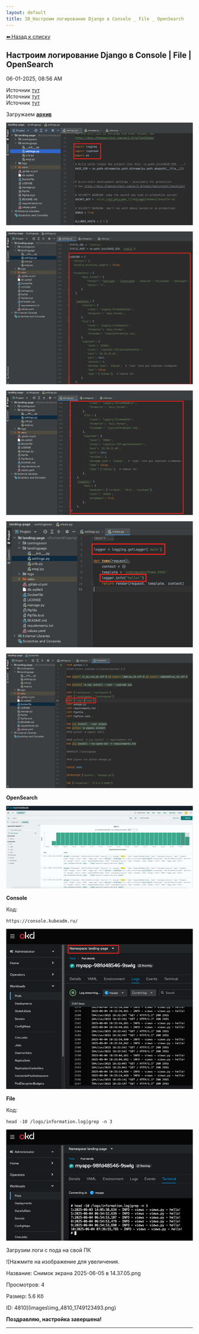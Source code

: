 ```yaml
---
layout: default
title: 30_Настроим логирование Django в Console _ File _ OpenSearch
---
```

<a class="back-link" href="index.html">⬅ Назад к списку</a>


##  Настроим логирование Django в Console | File | OpenSearch 

06-01-2025, 08:56 AM

  
Источник [тут](https://habr.com/ru/articles/421819/)  
Источник [тут](https://www.youtube.com/watch?v=nfml4BbBAbE)  
Источник [тут](https://www.youtube.com/watch?v=c8pa4VJia_A)  
  
Загружаем **[архив](https://galkin-vladimir.ru:5446/d/s/13dCk63bU1BtZL9x5aZKDMYVmfYDvbLY/xmuIhTgSjcWomVBtZ0CCF3A3081cz2X5-mrrgAHl7VAw)**  
  
![Нажмите на изображение для увеличения.  Название:	Снимок экрана 2025-06-04 в 12.56.47.png Просмотров:	0 Размер:	118.1 Кб ID:	4799](images\\img_4799_1749031934.png)  
  
![Нажмите на изображение для увеличения.  Название:	Снимок экрана 2025-06-04 в 12.58.07.png Просмотров:	0 Размер:	140.7 Кб ID:	4800](images\\img_4800_1749031953.png)  
  
![Нажмите на изображение для увеличения.  Название:	Снимок экрана 2025-06-04 в 12.59.04.png Просмотров:	0 Размер:	115.1 Кб ID:	4801](images\\img_4801_1749031969.png)  
  
![Нажмите на изображение для увеличения.  Название:	Снимок экрана 2025-06-04 в 13.00.19.png Просмотров:	0 Размер:	68.7 Кб ID:	4802](images\\img_4802_1749031984.png)  
  
![Нажмите на изображение для увеличения.  Название:	Снимок экрана 2025-06-04 в 13.01.45.png Просмотров:	0 Размер:	129.8 Кб ID:	4803](images\\img_4803_1749032007.png)  
  
**OpenSearch**  
  
![Нажмите на изображение для увеличения.  Название:	Снимок экрана 2025-06-04 в 13.03.03.png Просмотров:	0 Размер:	510.3 Кб ID:	4804](images\\img_4804_1749032022.png)  
  
**Console**  
  


Код:
    
    
    https://console.kubeadm.ru/

![Нажмите на изображение для увеличения.  Название:	Снимок экрана 2025-06-04 в 13.33.20.png Просмотров:	0 Размер:	190.7 Кб ID:	4807](images\\img_4807_1749033310.png)  
  
**File**  
  


Код:
    
    
    head -10 /logs/information.log|grep -n 3

![Нажмите на изображение для увеличения.  Название:	Снимок экрана 2025-06-04 в 13.36.07.png Просмотров:	0 Размер:	116.5 Кб ID:	4808](images\\img_4808_1749033408.png)  
  
Загрузим логи с пода на свой ПК  
  
![Нажмите на изображение для увеличения.



Название:	Снимок экрана 2025-06-05 в 14.37.05.png

Просмотров:	4

Размер:	5.6 Кб

ID:	4810](images\\img_4810_1749123493.png)  
  
  
**Поздравляю, настройка завершена!**


---

